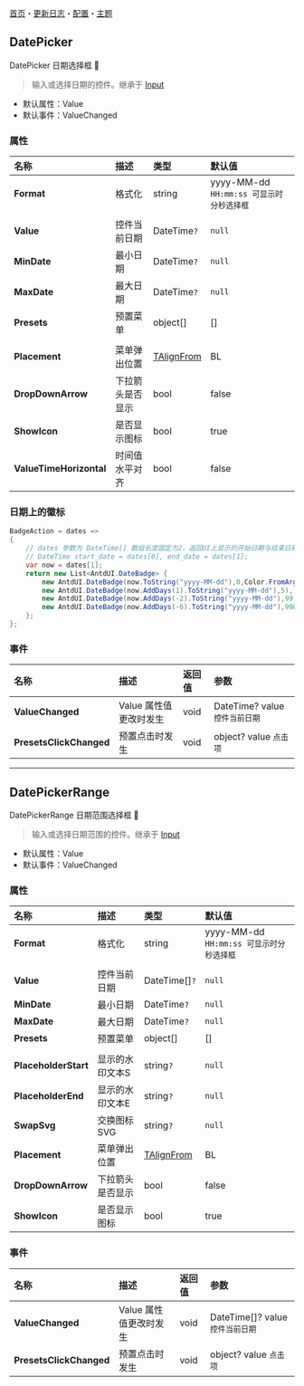 ﻿[首页](../Home.md)・[更新日志](../UpdateLog.md)・[配置](../Config.md)・[主题](../Theme.md)

## DatePicker

DatePicker 日期选择框 👚

> 输入或选择日期的控件。继承于 [Input](Input)

- 默认属性：Value
- 默认事件：ValueChanged

### 属性

名称 | 描述 | 类型 | 默认值 |
:--|:--|:--|:--|
**Format** | 格式化 | string | yyyy-MM-dd `HH:mm:ss 可显示时分秒选择框` |
||||
**Value** | 控件当前日期 | DateTime`?` | `null` |
**MinDate** | 最小日期 | DateTime`?` | `null` |
**MaxDate** | 最大日期 | DateTime`?` | `null` |
**Presets** | 预置菜单 | object[] | [] |
||||
**Placement** | 菜单弹出位置 | [TAlignFrom](Enum.md#talignfrom) | BL |
**DropDownArrow** | 下拉箭头是否显示 | bool | false |
**ShowIcon** | 是否显示图标 | bool | true |
**ValueTimeHorizontal** | 时间值水平对齐 | bool | false |

### 日期上的徽标

~~~ csharp
BadgeAction = dates =>
{
    // dates 参数为 DateTime[] 数组长度固定为2，返回UI上显示的开始日期与结束日期
    // DateTime start_date = dates[0], end_date = dates[1];
    var now = dates[1];
    return new List<AntdUI.DateBadge> {
        new AntdUI.DateBadge(now.ToString("yyyy-MM-dd"),0,Color.FromArgb(112, 237, 58)),
        new AntdUI.DateBadge(now.AddDays(1).ToString("yyyy-MM-dd"),5),
        new AntdUI.DateBadge(now.AddDays(-2).ToString("yyyy-MM-dd"),99),
        new AntdUI.DateBadge(now.AddDays(-6).ToString("yyyy-MM-dd"),998),
    };
};
~~~

### 事件

名称 | 描述 | 返回值 | 参数 |
:--|:--|:--|:--|
**ValueChanged** | Value 属性值更改时发生 | void | DateTime? value `控件当前日期` |
**PresetsClickChanged** | 预置点击时发生 | void | object? value `点击项` |


***


## DatePickerRange

DatePickerRange 日期范围选择框 👚

> 输入或选择日期范围的控件。继承于 [Input](Input)

- 默认属性：Value
- 默认事件：ValueChanged

### 属性

名称 | 描述 | 类型 | 默认值 |
:--|:--|:--|:--|
**Format** | 格式化 | string | yyyy-MM-dd `HH:mm:ss 可显示时分秒选择框` |
||||
**Value** | 控件当前日期 | DateTime[]`?` | `null` |
**MinDate** | 最小日期 | DateTime`?` | `null` |
**MaxDate** | 最大日期 | DateTime`?` | `null` |
**Presets** | 预置菜单 | object[] | [] |
||||
**PlaceholderStart** | 显示的水印文本S | string`?` | `null` |
**PlaceholderEnd** | 显示的水印文本E | string`?` | `null` |
**SwapSvg** | 交换图标SVG | string`?` | `null` |
**Placement** | 菜单弹出位置 | [TAlignFrom](Enum.md#talignfrom) | BL |
**DropDownArrow** | 下拉箭头是否显示 | bool | false |
**ShowIcon** | 是否显示图标 | bool | true |

### 事件

名称 | 描述 | 返回值 | 参数 |
:--|:--|:--|:--|
**ValueChanged** | Value 属性值更改时发生 | void | DateTime[]? value `控件当前日期` |
**PresetsClickChanged** | 预置点击时发生 | void | object? value `点击项` |